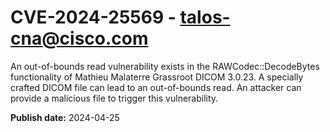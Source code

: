 # CVE-2024-25569 - talos-cna@cisco.com

An out-of-bounds read vulnerability exists in the RAWCodec::DecodeBytes functionality of Mathieu Malaterre Grassroot DICOM 3.0.23. A specially crafted DICOM file can lead to an out-of-bounds read. An attacker can provide a malicious file to trigger this vulnerability.

**Publish date:** 2024-04-25
